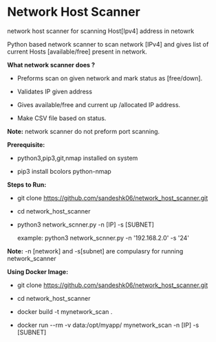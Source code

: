 # Network Host Scanner
network host scanner for scanning Host[Ipv4] address in netowrk


Python based network scanner to scan network [IPv4] and gives list of current Hosts [available/free] present in network.



**What network scanner does ?**

- Preforms scan on given network and mark status as [free/down].

- Validates IP given address

- Gives available/free and current up /allocated IP address.

- Make CSV file based on status.

**Note:** network  scanner do not preform port scanning.

**Prerequisite:**

- python3,pip3,git,nmap  installed on system

- pip3 install bcolors python-nmap

**Steps to Run:**

- git clone https://github.com/sandeshk06/network_host_scanner.git

- cd network_host_scanner
 
- python3 network_scnner.py -n [IP] -s [SUBNET]

  example: python3 network_scnner.py -n '192.168.2.0' -s '24'

**Note:** -n [network] and -s[subnet] are compulasry for running network_scanner


**Using Docker Image:**

- git clone https://github.com/sandeshk06/network_host_scanner.git

- cd network_host_scanner

- docker build -t mynetwork_scan  .

- docker run --rm -v data:/opt/myapp/  mynetwork_scan   -n [IP] -s [SUBNET]
